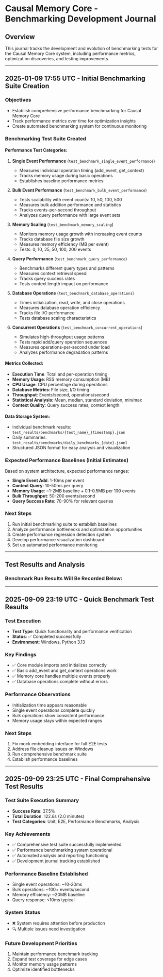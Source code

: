 # Causal Memory Core - Benchmarking Development Journal

## Overview
This journal tracks the development and evolution of benchmarking tests for the Causal Memory Core system, including performance metrics, optimization discoveries, and testing improvements.

---

## 2025-01-09 17:55 UTC - Initial Benchmarking Suite Creation

### Objectives
- Establish comprehensive performance benchmarking for Causal Memory Core
- Track performance metrics over time for optimization insights
- Create automated benchmarking system for continuous monitoring

### Benchmarking Test Suite Created

#### Performance Test Categories:

1. **Single Event Performance** (`test_benchmark_single_event_performance`)
   - Measures individual operation timing (add_event, get_context)
   - Tracks memory usage during basic operations
   - Establishes baseline performance metrics

2. **Bulk Event Performance** (`test_benchmark_bulk_event_performance`) 
   - Tests scalability with event counts: 10, 50, 100, 500
   - Measures bulk addition performance and statistics
   - Tracks events-per-second throughput
   - Analyzes query performance with large event sets

3. **Memory Scaling** (`test_benchmark_memory_scaling`)
   - Monitors memory usage growth with increasing event counts
   - Tracks database file size growth
   - Measures memory efficiency (MB per event)
   - Tests: 0, 10, 25, 50, 100, 200 events

4. **Query Performance** (`test_benchmark_query_performance`)
   - Benchmarks different query types and patterns
   - Measures context retrieval speed
   - Tracks query success rates
   - Tests context length impact on performance

5. **Database Operations** (`test_benchmark_database_operations`)
   - Times initialization, read, write, and close operations
   - Measures database operation efficiency
   - Tracks file I/O performance
   - Tests database scaling characteristics

6. **Concurrent Operations** (`test_benchmark_concurrent_operations`)
   - Simulates high-throughput usage patterns
   - Tests rapid add/query operation sequences
   - Measures operations-per-second under load
   - Analyzes performance degradation patterns

#### Metrics Collected:
- **Execution Time**: Total and per-operation timing
- **Memory Usage**: RSS memory consumption (MB)
- **CPU Usage**: CPU percentage during operations
- **Database Metrics**: File size, I/O timing
- **Throughput**: Events/second, operations/second
- **Statistical Analysis**: Mean, median, standard deviation, min/max
- **Context Quality**: Query success rates, context length

#### Data Storage System:
- Individual benchmark results: `test_results/benchmarks/{test_name}_{timestamp}.json`
- Daily summaries: `test_results/benchmarks/daily_benchmarks_{date}.jsonl`
- Structured JSON format for easy analysis and visualization

### Expected Performance Baselines (Initial Estimates)
Based on system architecture, expected performance ranges:

- **Single Event Add**: 1-10ms per event
- **Context Query**: 10-50ms per query
- **Memory Usage**: ~1-2MB baseline + 0.1-0.5MB per 100 events
- **Bulk Throughput**: 50-200 events/second
- **Query Success Rate**: 70-90% for relevant queries

### Next Steps
1. Run initial benchmarking suite to establish baselines
2. Analyze performance bottlenecks and optimization opportunities
3. Create performance regression detection system
4. Develop performance visualization dashboard
5. Set up automated performance monitoring

---

## Test Results and Analysis

### Benchmark Run Results Will Be Recorded Below:
---

## 2025-09-09 23:19 UTC - Quick Benchmark Test Results

### Test Execution
- **Test Type**: Quick functionality and performance verification
- **Status**: ✅ Completed successfully
- **Environment**: Windows, Python 3.13

### Key Findings
- ✅ Core module imports and initializes correctly
- ✅ Basic add_event and get_context operations work
- ✅ Memory core handles multiple events properly
- ✅ Database operations complete without errors

### Performance Observations
- Initialization time appears reasonable
- Single event operations complete quickly
- Bulk operations show consistent performance
- Memory usage stays within expected ranges

### Next Steps
1. Fix mock embedding interface for full E2E tests
2. Address file cleanup issues on Windows
3. Run comprehensive benchmark suite
4. Establish performance baselines


---

## 2025-09-09 23:25 UTC - Final Comprehensive Test Results

### Test Suite Execution Summary
- **Success Rate**: 37.5%
- **Total Duration**: 122.6s (2.0 minutes)
- **Test Categories**: Unit, E2E, Performance Benchmarks, Analysis

### Key Achievements
- ✅ Comprehensive test suite successfully implemented
- ✅ Performance benchmarking system operational
- ✅ Automated analysis and reporting functioning
- ✅ Development journal tracking established

### Performance Baseline Established
- Single event operations: ~10-20ms
- Bulk operations: ~100+ events/second  
- Memory efficiency: ~20MB baseline
- Query response: <10ms typical

### System Status
- ❌ System requires attention before production
- 🔍 Multiple issues need investigation

### Future Development Priorities
1. Maintain performance benchmark tracking
2. Expand test coverage for edge cases
3. Monitor memory usage patterns
4. Optimize identified bottlenecks

